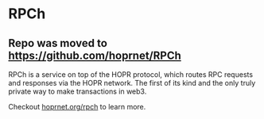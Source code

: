 # RPCh

## Repo was moved to https://github.com/hoprnet/RPCh

RPCh is a service on top of the HOPR protocol, which routes RPC requests and responses via the HOPR network. The first of its kind and the only truly private way to make transactions in web3.

Checkout [hoprnet.org/rpch](https://hoprnet.org/rpch) to learn more.
